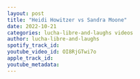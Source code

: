 ```yaml
---
layout: post
title: "Heidi Howitzer vs Sandra Moone"
date: 2022-10-21
categories: lucha-libre-and-laughs videos
author: lucha-libre-and-laughs
spotify_track_id: 
youtube_video_id: OI8RjGTwi7o
apple_track_id: 
youtube_metadata: 
---
```

